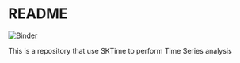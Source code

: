 # README

[![Binder](https://mybinder.org/badge_logo.svg)](https://mybinder.org/v2/gh/watanaberyunosuke/sktime/HEAD)

This is a repository that use SKTime to perform Time Series analysis
